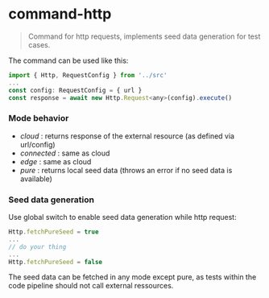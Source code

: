 # command-http

> Command for http requests, implements seed data generation for test cases.

The command can be used like this:

```javascript
import { Http, RequestConfig } from '../src'
...
const config: RequestConfig = { url }
const response = await new Http.Request<any>(config).execute()
```

### Mode behavior

- _cloud_ : returns response of the external resource (as defined via url/config)
- _connected_ : same as cloud
- _edge_ : same as cloud
- _pure_ : returns local seed data (throws an error if no seed data is available)

### Seed data generation

Use global switch to enable seed data generation while http request:

```javascript
Http.fetchPureSeed = true
...
// do your thing
...
Http.fetchPureSeed = false
```

The seed data can be fetched in any mode except pure, as tests within the code pipeline should not call external ressources.

